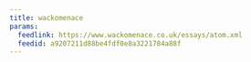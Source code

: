 ```yaml
---
title: wackomenace
params:
  feedlink: https://www.wackomenace.co.uk/essays/atom.xml
  feedid: a9207211d88be4fdf0e8a3221784a88f
---
```

